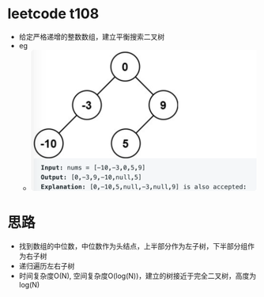 # leetcode t108
- 给定严格递增的整数数组，建立平衡搜索二叉树
- eg
    - ![](./imgs/1.png)

# 思路
- 找到数组的中位数，中位数作为头结点，上半部分作为左子树，下半部分组作为右子树
- 递归遍历左右子树
- 时间复杂度O(N), 空间复杂度O(log(N))，建立的树接近于完全二叉树，高度为log(N)